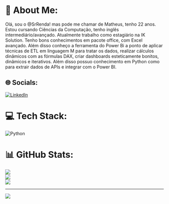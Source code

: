 # 💫 About Me:
Olá, sou o @SrRenda! mas pode me chamar de Matheus, tenho 22 anos. Estou cursando Ciências da Computação, tenho inglês intermediário/avançado. Atualmente trabalho como estagiário na IK Solution. Tenho bons conhecimentos em pacote office, com Excel avançado. Além disso conheço a ferramenta do Power Bi a ponto de aplicar técnicas de ETL em linguagem M para tratar os dados, realizar cálculos dinâmicos com as fórmulas DAX, criar dashboards esteticamente bonitos, dinâmicos e iterativos. Além disso possuo conhecimento em Python como para extrair dados de APIs e integrar com o Power BI.


## 🌐 Socials:
[![LinkedIn](https://img.shields.io/badge/LinkedIn-%230077B5.svg?logo=linkedin&logoColor=white)](https://linkedin.com/in/https://www.linkedin.com/in/matheus-renda-238093157/) 

# 💻 Tech Stack:
![Python](https://img.shields.io/badge/python-3670A0?style=for-the-badge&logo=python&logoColor=ffdd54)

# 📊 GitHub Stats:
![](https://github-readme-stats.vercel.app/api?username=SrRenda&theme=merko&hide_border=false&include_all_commits=false&count_private=false)<br/>
![](https://github-readme-streak-stats.herokuapp.com/?user=SrRenda&theme=merko&hide_border=false)<br/>
![](https://github-readme-stats.vercel.app/api/top-langs/?username=SrRenda&theme=merko&hide_border=false&include_all_commits=false&count_private=false&layout=compact)

---
[![](https://visitcount.itsvg.in/api?id=SrRenda&icon=0&color=0)](https://visitcount.itsvg.in)

<!-- Proudly created with GPRM ( https://gprm.itsvg.in ) -->
